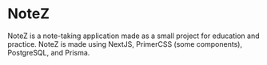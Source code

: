 # NoteZ

NoteZ is a note-taking application made as a small project for education and practice.
NoteZ is made using NextJS, PrimerCSS (some components), PostgreSQL, and Prisma.